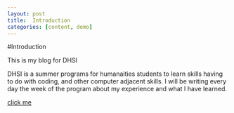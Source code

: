 ```yaml
---
layout: post
title:  Introduction
categories: [content, demo]
---
```

#Introduction

This is my blog for DHSI

DHSI is a summer programs for humanaities students to learn skills having to do with coding, and other computer adjacent skills. I will be writing every day the week of the program about my experience and what I have learned. 

[click me](google.com)



